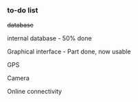 ### to-do list

~~database~~

internal database - 50% done

Graphical interface - Part done, now usable

GPS

Camera

Online connectivity
